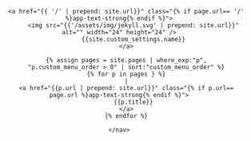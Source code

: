 <header id="app-site-header">
    <nav>

        <a href="{{ '/' | prepend: site.url}}" class="{% if page.url== '/' %}app-text-strong{% endif %}">
            <img src="{{'/assets/img/jekyll.svg' | prepend: site.url}}" alt="" width="24" height="24" />
            {{site.custom_settings.name}}
        </a>

        {% assign pages = site.pages | where_exp:"p",
        "p.custom_menu_order > 0" | sort:"custom_menu_order" %}
        {% for p in pages } %}
        |
        <a href="{{p.url | prepend: site.url}}" class="{% if p.url== page.url %}app-text-strong{% endif %}">
            {{p.title}}
        </a>
        {% endfor %}

    </nav>
</header>
